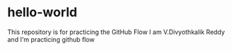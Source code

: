 # hello-world
This repository is for practicing the GitHub Flow
I am V.Divyothkalik Reddy and I'm practicing github flow
